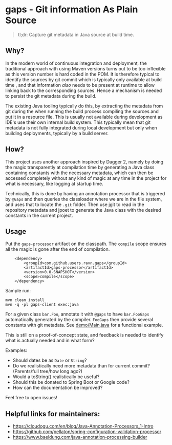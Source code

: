 # gaps - Git information As Plain Source

> tl;dr:  Capture git metadata in Java source at build time.

## Why?

In the modern world of continuous integration and deployment, the traditional 
approach with using Maven versions turns out to be too inflexible as this version
number is hard coded in the POM.   It is therefore typical to identify the sources by
git commit which is typically only available at build time ,
and that information _also_ needs to be present at runtime to allow
linking back to the corresponding sources.  Hence a mechanism is needed to persist 
the git metadata during the build.

The existing Java tooling typically do this, by extracting the metadata from git during the
when running the build process compiling the sources and put it in a resource file.  This
is usually not available during development as IDE's use their own internal build system.  This
typically mean that git metadata is not fully integrated during local development but only
when building deployments, typically by a build server.

## How?

This project uses another approach inspired by Dagger 2, namely by doing the magic
transparently at compilation time by generating a Java class containing constants 
with the necessary metadata, which can then be accessed completely 
without any kind of magic at any time in the project for what is necessary, 
like logging at startup time.

Technically, this is done by having an annotation processor that is triggered
by `@Gaps` and then queries the classloader where we are in the file system, and
uses that to locate the `.git` folder.  Then use jgit to read in the repository
metadata and jpoet to generate the Java class with the desired constants in
the current project. 


## Usage

Put the `gaps-processor` artifact on the classpath.  The `compile` scope ensures all the magic is gone after the end of compilation.

        <dependency>
            <groupId>com.github.users.ravn.gaps</groupId>
            <artifactId>gaps-processor</artifactId>
            <version>0.0-SNAPSHOT</version>
            <scope>compile</scope>
        </dependency>


Sample run:

```commandline
mvn clean install
mvn -q -pl gaps-client exec:java
```

For a given class `bar.Foo`, annotate it with `@gaps` to have `bar.FooGaps` automatically
generated by the compiler.   `FooGaps` then provide several constants with git metadata.
See [demo/Main.java](gaps-client/src/main/java/demo/Main.java) for a functional example.

This is still on a proof-of-concept state, and feedback is needed to identify what is
actually needed and in what form?  

Examples: 
* Should dates be as `Date` or `String`?
* Do we realistically need more metadata than for current commit?  (Parents/full tree/how long ago?)
* Would a toString() realistically be useful?
* Should this be donated to Spring Boot or Google code?
* How can the documentation be improved?

Feel free to open issues!

## Helpful links for maintainers:

* <https://cloudogu.com/en/blog/Java-Annotation-Processors_1-Intro>
* <https://github.com/pellaton/spring-configuration-validation-processor>
* <https://www.baeldung.com/java-annotation-processing-builder>
